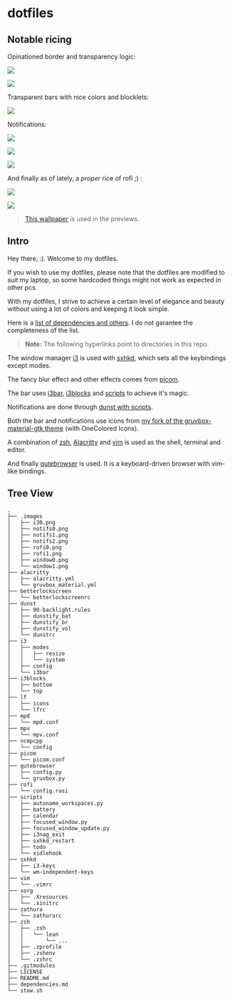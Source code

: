 # dotfiles
## Notable ricing

Opinationed border and transparency logic:

![](./.images/window0.png)

![](./.images/window1.png)

Transparent bars with nice colors and blocklets:

![](./.images/i30.png)

Notifications:

![](./.images/notifs0.png)

![](./.images/notifs1.png)

![](./.images/notifs2.png)

And finally as of lately, a *proper* rice of rofi ;) :

![](./.images/rofi0.png)

![](./.images/rofi1.png)

> [This wallpaper](https://wallhaven.cc/w/j5p23m>) is used in the previews.

## Intro
Hey there, :). Welcome to my dotfiles. 

If you wish to use my dotfiles, please note that the dotfiles are modified to suit my laptop, so some hardcoded things might not work as expected in other pcs.

With my dotfiles, I strive to achieve a certain level of elegance and beauty without using a lot of colors and keeping it look simple.

Here is a [list of dependencies and others](https://github.com/abxh/dotfiles/blob/main/dependencies.md). I do not garantee the completeness of the list.

> **Note:** The following hyperlinks point to directories in this repo.

The window manager [i3](https://github.com/abxh/dotfiles/tree/main/i3/config) is used with [sxhkd](https://github.com/abxh/dotfiles/tree/main/sxhkd), which sets all the keybindings except modes.

The fancy blur effect and other effects comes from [picom](https://github.com/abxh/dotfiles/tree/main/picom/picom.conf).

The bar uses [i3bar](https://github.com/abxh/dotfiles/tree/main/i3/i3bar), [i3blocks](https://github.com/abxh/dotfiles/tree/main/i3blocks) and [scripts](https://github.com/abxh/dotfiles/tree/main/scripts) to achieve it's magic.

Notifications are done through [dunst with scripts](https://github.com/abxh/dotfiles/tree/main/dunst).

Both the bar and notifications use icons from [my fork of the gruvbox-material-gtk theme](https://github.com/abxh/gruvbox-material-gtk) (with OneColored Icons).

A combination of [zsh](https://github.com/abxh/dotfiles/tree/main/zsh), [Alacritty](https://github.com/abxh/dotfiles/tree/main/alacritty) and [vim](https://github.com/abxh/dotfiles/tree/main/vim/.vimrc)
is used as the shell, terminal and editor.

And finally [qutebrowser](https://github.com/abxh/dotfiles/tree/main/qutebrowser) is used. It is a keyboard-driven browser with vim-like bindings.

## Tree View
```
.
├── .images
│   ├── i30.png
│   ├── notifs0.png
│   ├── notifs1.png
│   ├── notifs2.png
│   ├── rofi0.png
│   ├── rofi1.png
│   ├── window0.png
│   └── window1.png
├── alacritty
│   ├── alacritty.yml
│   └── gruvbox_material.yml
├── betterlockscreen
│   └── betterlockscreenrc
├── dunst
│   ├── 90-backlight.rules
│   ├── dunstify_bat
│   ├── dunstify_br
│   ├── dunstify_vol
│   └── dunstrc
├── i3
│   ├── modes
│   │   ├── resize
│   │   └── system
│   ├── config
│   └── i3bar
├── i3blocks
│   ├── bottom
│   └── top
├── lf
│   ├── icons
│   └── lfrc
├── mpd
│   └── mpd.conf
├── mpv
│   └── mpv.conf
├── ncmpcpp
│   └── config
├── picom
│   └── picom.conf
├── qutebrowser
│   ├── config.py
│   └── gruvbox.py
├── rofi
│   └── config.rasi
├── scripts
│   ├── autoname_workspaces.py
│   ├── battery
│   ├── calendar
│   ├── focused_window.py
│   ├── focused_window_update.py
│   ├── i3nag_exit
│   ├── sxhkd_restart
│   ├── todo
│   └── xidlehook
├── sxhkd
│   ├── i3-keys
│   └── wm-independent-keys
├── vim
│   └── .vimrc
├── xorg
│   ├── .Xresources
│   └── .xinitrc
├── zathura
│   └── zathurarc
├── zsh
│   ├── .zsh
│   │   └── lean
│   │       └── ...
│   ├── .zprofile
│   ├── .zshenv
│   └── .zshrc
├── .gitmodules
├── LICENSE
├── README.md
├── dependencies.md
└── stow.sh
```
